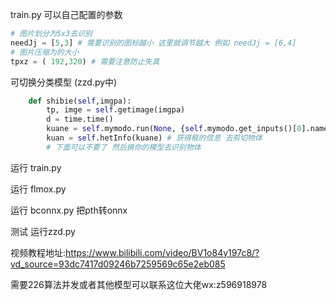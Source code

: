 

train.py 可以自己配置的参数
```python
# 图片划分为5x3去识别
needJj = [5,3] # 需要识别的图标越小 这里就调节越大 例如 needJj = [6,4]
# 图片压缩为的大小
tpxz = ( 192,320) # 需要注意防止失真
```


可切换分类模型 (zzd.py中)
```python
    def shibie(self,imgpa):
        tp, imge = self.getimage(imgpa)
        d = time.time()
        kuane = self.mymodo.run(None, {self.mymodo.get_inputs()[0].name: tp})
        kuan = self.hetInfo(kuane) # 获得框的信息 去剪切物体
        # 下面可以不要了 然后换你的模型去识别物体

```

运行 train.py

运行 flmox.py

运行 bconnx.py 把pth转onnx


测试 运行zzd.py


视频教程地址:https://www.bilibili.com/video/BV1o84y197c8/?vd_source=93dc7417d09246b7259569c65e2eb085


需要226算法并发或者其他模型可以联系这位大佬wx:z596918978